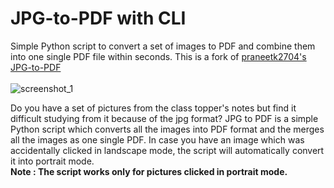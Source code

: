 # JPG-to-PDF with CLI
Simple Python script to convert a set of images to PDF and combine them into one single PDF file within seconds. This is a fork of [praneetk2704's JPG-to-PDF](https://github.com/praneetk2704/JPG-to-PDF)
<br /><br />
![screenshot_1](https://user-images.githubusercontent.com/29803330/46648492-f338c000-cbb2-11e8-908d-05928f285720.jpg)

Do you have a set of pictures from the class topper's notes but find it difficult studying from it because of the jpg format? JPG to PDF is a simple Python script which converts all the images into PDF format and the merges all the images as one single PDF. In case you have an image which was accidentally clicked in landscape mode, the script will automatically convert it into portrait mode. <br />
**Note : The script works only for pictures clicked in portrait mode.** <br />


